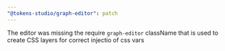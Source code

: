 ```yaml
---
"@tokens-studio/graph-editor": patch
---
```


The editor was missing the require `graph-editor` className that is used to create CSS layers for correct injectio of css vars
